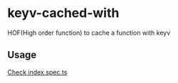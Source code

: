 # keyv-cached-with

HOF(High order function) to cache a function with keyv

## Usage

[Check index.spec.ts](./index.spec.ts)

